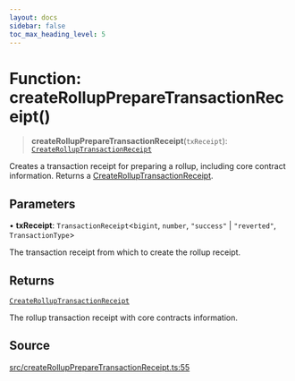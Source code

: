 ```yaml
---
layout: docs
sidebar: false
toc_max_heading_level: 5
---
```


# Function: createRollupPrepareTransactionReceipt()

> **createRollupPrepareTransactionReceipt**(`txReceipt`): [`CreateRollupTransactionReceipt`](../type-aliases/CreateRollupTransactionReceipt.md)

Creates a transaction receipt for preparing a rollup, including core contract
information. Returns a [CreateRollupTransactionReceipt](../type-aliases/CreateRollupTransactionReceipt.md).

## Parameters

• **txReceipt**: `TransactionReceipt`\<`bigint`, `number`, `"success"` \| `"reverted"`, `TransactionType`\>

The transaction receipt from which to create the rollup receipt.

## Returns

[`CreateRollupTransactionReceipt`](../type-aliases/CreateRollupTransactionReceipt.md)

The rollup transaction receipt with core contracts information.

## Source

[src/createRollupPrepareTransactionReceipt.ts:55](https://github.com/anegg0/arbitrum-orbit-sdk/blob/b24cbe9cd68eb30d18566196d2c909bd4086db10/src/createRollupPrepareTransactionReceipt.ts#L55)
